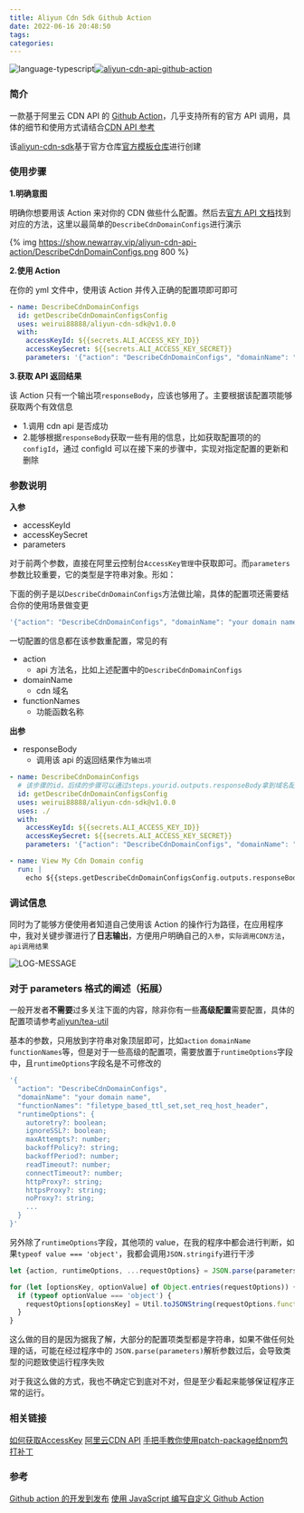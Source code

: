 ```yaml
---
title: Aliyun Cdn Sdk Github Action
date: 2022-06-16 20:48:50
tags:
categories:
---
```




![language-typescript](https://img.shields.io/badge/typescript-blue?style=flat&logo=typescript&logoColor=white)[![aliyun-cdn-api-github-action](https://img.shields.io/badge/Github%20Action%20-Aliyun%20CDN%20Api-brightgreen?style=flat&logo=GitHub%20Actions&logoColor=white)](https://github.com/marketplace/actions/aliyun-cdn-sdk)




### 简介

一款基于阿里云 CDN API 的 [Github Action](https://github.com/marketplace/actions/aliyun-cdn-sdk)，几乎支持所有的官方 API 调用，具体的细节和使用方式请结合[CDN API 参考](https://help.aliyun.com/document_detail/91856.html)

该[aliyun-cdn-sdk](https://github.com/weirui88888/aliyun-cdn-sdk)基于官方仓库[官方模板仓库](https://github.com/actions/typescript-action)进行创建

### 使用步骤

**1.明确意图**

明确你想要用该 Action 来对你的 CDN 做些什么配置。然后去[官方 API 文档](https://help.aliyun.com/document_detail/106661.html)找到对应的方法，这里以最简单的`DescribeCdnDomainConfigs`进行演示

{% img https://show.newarray.vip/aliyun-cdn-api-action/DescribeCdnDomainConfigs.png 800 %}

<!-- more -->

**2.使用 Action**

在你的 yml 文件中，使用该 Action 并传入正确的配置项即可即可

```yaml
- name: DescribeCdnDomainConfigs
  id: getDescribeCdnDomainConfigsConfig
  uses: weirui88888/aliyun-cdn-sdk@v1.0.0
  with:
    accessKeyId: ${{secrets.ALI_ACCESS_KEY_ID}}
    accessKeySecret: ${{secrets.ALI_ACCESS_KEY_SECRET}}
    parameters: '{"action": "DescribeCdnDomainConfigs", "domainName": "your domain name", "functionNames": "filetype_based_ttl_set,set_req_host_header" }'
```

**3.获取 API 返回结果**

该 Action 只有一个输出项`responseBody`，应该也够用了。主要根据该配置项能够获取两个有效信息

- 1.调用 cdn api 是否成功
- 2.能够根据`responseBody`获取一些有用的信息，比如获取配置项的的`configId`，通过 configId 可以在接下来的步骤中，实现对指定配置的更新和删除

### 参数说明

**入参**

- accessKeyId
- accessKeySecret
- parameters

对于前两个参数，直接在阿里云控制台`AccessKey管理`中获取即可。而`parameters`参数比较重要，它的类型是字符串对象。形如：

下面的例子是以`DescribeCdnDomainConfigs`方法做比喻，具体的配置项还需要结合你的使用场景做变更

```javascript
'{"action": "DescribeCdnDomainConfigs", "domainName": "your domain name", "functionNames": "filetype_based_ttl_set,set_req_host_header" }'
```

一切配置的信息都在该参数重配置，常见的有

- action
  - api 方法名，比如上述配置中的`DescribeCdnDomainConfigs`
- domainName
  - cdn 域名
- functionNames
  - 功能函数名称

**出参**

- responseBody
  - 调用该 api 的返回结果作为`输出项`

```yaml
- name: DescribeCdnDomainConfigs
  # 该步骤的id，后续的步骤可以通过steps.yourid.outputs.responseBody拿到域名配置信息
  id: getDescribeCdnDomainConfigsConfig
  uses: weirui88888/aliyun-cdn-sdk@v1.0.0
  uses: ./
  with:
    accessKeyId: ${{secrets.ALI_ACCESS_KEY_ID}}
    accessKeySecret: ${{secrets.ALI_ACCESS_KEY_SECRET}}
    parameters: '{"action": "DescribeCdnDomainConfigs", "domainName": "your domain name", "functionNames": "filetype_based_ttl_set,set_req_host_header" }'

- name: View My Cdn Domain config
  run: |
    echo ${{steps.getDescribeCdnDomainConfigsConfig.outputs.responseBody}}
```

### 调试信息

同时为了能够方便使用者知道自己使用该 Action 的操作行为路径，在应用程序中，我对关键步骤进行了**日志输出**，方便用户明确自己的`入参`，`实际调用CDN方法`，`api调用结果`

![LOG-MESSAGE](https://show.newarray.vip/aliyun-cdn-api-action/responseBody.png)

### 对于 parameters 格式的阐述（拓展）

一般开发者**不需要**过多关注下面的内容，除非你有一些**高级配置**需要配置，具体的配置项请参考[aliyun/tea-util](https://github.com/aliyun/tea-util/blob/10d152a3838594532b734956a3d72c81c94b4241/ts/src/client.ts#L8)

基本的参数，只用放到字符串对象顶层即可，比如`action` `domainName` `functionNames`等，但是对于一些高级的配置项，需要放置于`runtimeOptions`字段中，且`runtimeOptions`字段名是不可修改的

```yaml
'{
  "action": "DescribeCdnDomainConfigs",
  "domainName": "your domain name",
  "functionNames": "filetype_based_ttl_set,set_req_host_header",
  "runtimeOptions": {
    autoretry?: boolean;
    ignoreSSL?: boolean;
    maxAttempts?: number;
    backoffPolicy?: string;
    backoffPeriod?: number;
    readTimeout?: number;
    connectTimeout?: number;
    httpProxy?: string;
    httpsProxy?: string;
    noProxy?: string;
    ...
  }
}'

```

另外除了`runtimeOptions`字段，其他项的 value，在我的程序中都会进行判断，如果`typeof value === 'object'`，我都会调用`JSON.stringify`进行干涉

``` javascript
let {action, runtimeOptions, ...requestOptions} = JSON.parse(parameters)

for (let [optionsKey, optionValue] of Object.entries(requestOptions)) {
  if (typeof optionValue === 'object') {
    requestOptions[optionsKey] = Util.toJSONString(requestOptions.functions)
  }
}
```

这么做的目的是因为据我了解，大部分的配置项类型都是字符串，如果不做任何处理的话，可能在经过程序中的 `JSON.parse(parameters)`解析参数过后，会导致类型的问题致使运行程序失败

对于我这么做的方式，我也不确定它到底对不对，但是至少看起来能够保证程序正常的运行。


### 相关链接

[如何获取AccessKey](https://help.aliyun.com/document_detail/53045.html)
[阿里云CDN API](https://help.aliyun.com/document_detail/106661.html)
[手把手教你使用patch-package给npm包打补丁](https://juejin.cn/post/6962554654643191815#comment)


### 参考

[Github action 的开发到发布](https://www.kikt.top/posts/github/actions/create/)
[使用 JavaScript 编写自定义 Github Action](https://yfd.im/2020/04/15/write_custom_github_action_using_javascript/)